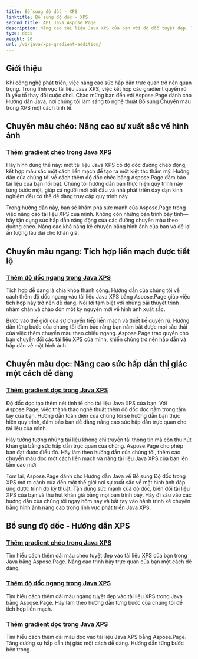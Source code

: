 ```yaml
---
title: Bổ sung độ dốc - XPS
linktitle: Bổ sung độ dốc - XPS
second_title: API Java Aspose.Page
description: Nâng cao tài liệu Java XPS của bạn với độ dốc tuyệt đẹp. Tìm hiểu cách thêm các gradient theo đường chéo, ngang và dọc một cách dễ dàng bằng cách sử dụng hướng dẫn Aspose.Page.
type: docs
weight: 26
url: /vi/java/xps-gradient-addition/
---
```

## Giới thiệu

Khi công nghệ phát triển, việc nâng cao sức hấp dẫn trực quan trở nên quan trọng. Trong lĩnh vực tài liệu Java XPS, việc kết hợp các gradient quyến rũ là yếu tố thay đổi cuộc chơi. Chào mừng bạn đến với Aspose.Page dành cho Hướng dẫn Java, nơi chúng tôi làm sáng tỏ nghệ thuật Bổ sung Chuyển màu trong XPS một cách tinh tế.

## Chuyển màu chéo: Nâng cao sự xuất sắc về hình ảnh
### [Thêm gradient chéo trong Java XPS](./diagonal/)

Hãy hình dung thế này: một tài liệu Java XPS có độ dốc đường chéo động, kết hợp màu sắc một cách liền mạch để tạo ra một kiệt tác thẩm mỹ. Hướng dẫn của chúng tôi về cách thêm độ dốc chéo bằng Aspose.Page đảm bảo tài liệu của bạn nổi bật. Chúng tôi hướng dẫn bạn thực hiện quy trình này từng bước một, giúp cả người mới bắt đầu và nhà phát triển dày dạn kinh nghiệm đều có thể dễ dàng truy cập quy trình này.

Trong hướng dẫn này, bạn sẽ khám phá sức mạnh của Aspose.Page trong việc nâng cao tài liệu XPS của mình. Không còn những bản trình bày tĩnh—hãy tận dụng sức hấp dẫn năng động của các đường chuyển màu theo đường chéo. Nâng cao khả năng kể chuyện bằng hình ảnh của bạn và để lại ấn tượng lâu dài cho khán giả.

## Chuyển màu ngang: Tích hợp liền mạch được tiết lộ
### [Thêm độ dốc ngang trong Java XPS](./horizontal/)

Tích hợp dễ dàng là chìa khóa thành công. Hướng dẫn của chúng tôi về cách thêm độ dốc ngang vào tài liệu Java XPS bằng Aspose.Page giúp việc tích hợp này trở nên dễ dàng. Nói lời tạm biệt với những bài thuyết trình nhàm chán và chào đón một kỷ nguyên mới về hình ảnh xuất sắc.

Bước vào thế giới của sự chuyển tiếp liền mạch và thiết kế quyến rũ. Hướng dẫn từng bước của chúng tôi đảm bảo rằng bạn nắm bắt được mọi sắc thái của việc thêm chuyển màu theo chiều ngang. Aspose.Page trao quyền cho bạn chuyển đổi các tài liệu XPS của mình, khiến chúng trở nên hấp dẫn và hấp dẫn về mặt hình ảnh.

## Chuyển màu dọc: Nâng cao sức hấp dẫn thị giác một cách dễ dàng
### [Thêm gradient dọc trong Java XPS](./vertical/)

Độ dốc dọc tạo thêm nét tinh tế cho tài liệu Java XPS của bạn. Với Aspose.Page, việc thành thạo nghệ thuật thêm độ dốc dọc nằm trong tầm tay của bạn. Hướng dẫn toàn diện của chúng tôi sẽ hướng dẫn bạn thực hiện quy trình, đảm bảo bạn dễ dàng nâng cao sức hấp dẫn trực quan cho tài liệu của mình.

Hãy tưởng tượng những tài liệu không chỉ truyền tải thông tin mà còn thu hút khán giả bằng sức hấp dẫn trực quan của chúng. Aspose.Page cho phép bạn đạt được điều đó. Hãy làm theo hướng dẫn của chúng tôi, thêm các chuyển màu dọc một cách liền mạch và nâng tài liệu Java XPS của bạn lên tầm cao mới.

Tóm lại, Aspose.Page dành cho Hướng dẫn Java về Bổ sung Độ dốc trong XPS mở ra cánh cửa đến một thế giới nơi sự xuất sắc về mặt hình ảnh đáp ứng được trình độ kỹ thuật. Tận dụng sức mạnh của độ dốc, biến đổi tài liệu XPS của bạn và thu hút khán giả bằng mọi bản trình bày. Hãy đi sâu vào các hướng dẫn của chúng tôi ngay hôm nay và bắt tay vào hành trình kể chuyện bằng hình ảnh nâng cao trong lĩnh vực phát triển Java XPS.
## Bổ sung độ dốc - Hướng dẫn XPS
### [Thêm gradient chéo trong Java XPS](./diagonal/)
Tìm hiểu cách thêm dải màu chéo tuyệt đẹp vào tài liệu XPS của bạn trong Java bằng Aspose.Page. Nâng cao trình bày trực quan của bạn một cách dễ dàng.
### [Thêm độ dốc ngang trong Java XPS](./horizontal/)
Tìm hiểu cách thêm dải màu ngang tuyệt đẹp vào tài liệu XPS trong Java bằng Aspose.Page. Hãy làm theo hướng dẫn từng bước của chúng tôi để tích hợp liền mạch.
### [Thêm gradient dọc trong Java XPS](./vertical/)
Tìm hiểu cách thêm dải màu dọc vào tài liệu Java XPS bằng Aspose.Page. Tăng cường sự hấp dẫn thị giác một cách dễ dàng. Hướng dẫn từng bước bên trong.